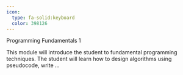 ```yaml
---
icon:
  type: fa-solid:keyboard
  color: 398126
---
```

Programming Fundamentals 1

This module will introduce the student to fundamental programming techniques. The student will learn how to design algorithms using pseudocode, write  ... 
